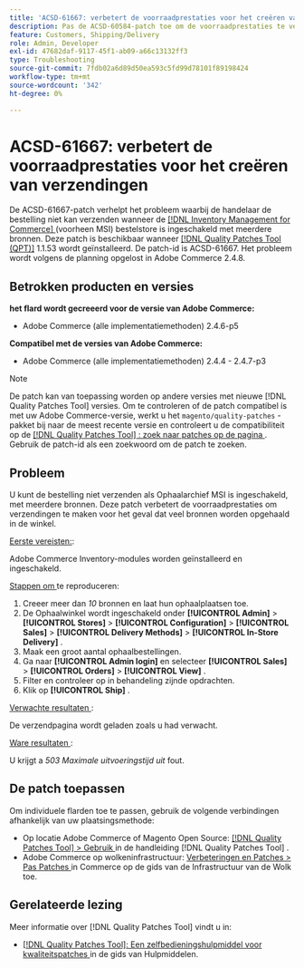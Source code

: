 ```yaml
---
title: 'ACSD-61667: verbetert de voorraadprestaties voor het creëren van verzendingen'
description: Pas de ACSD-60584-patch toe om de voorraadprestaties te verbeteren voor het maken van verzendingen in het geval van veel bronnen met in-store-pickup.
feature: Customers, Shipping/Delivery
role: Admin, Developer
exl-id: 47682daf-9117-45f1-ab09-a66c13132ff3
type: Troubleshooting
source-git-commit: 7fdb02a6d89d50ea593c5fd99d78101f89198424
workflow-type: tm+mt
source-wordcount: '342'
ht-degree: 0%

---
```


# ACSD-61667: verbetert de voorraadprestaties voor het creëren van verzendingen

De ACSD-61667-patch verhelpt het probleem waarbij de handelaar de bestelling niet kan verzenden wanneer de [[!DNL Inventory Management for Commerce] ](https://experienceleague.adobe.com/en/docs/commerce-admin/inventory/introduction) (voorheen MSI) bestelstore is ingeschakeld met meerdere bronnen. Deze patch is beschikbaar wanneer [[!DNL Quality Patches Tool (QPT)]](/help/tools/quality-patches-tool/quality-patches-tool-to-self-serve-quality-patches.md) 1.1.53 wordt geïnstalleerd. De patch-id is ACSD-61667. Het probleem wordt volgens de planning opgelost in Adobe Commerce 2.4.8.

## Betrokken producten en versies

**het flard wordt gecreeerd voor de versie van Adobe Commerce:**

* Adobe Commerce (alle implementatiemethoden) 2.4.6-p5

**Compatibel met de versies van Adobe Commerce:**

* Adobe Commerce (alle implementatiemethoden) 2.4.4 - 2.4.7-p3

>[!NOTE]
>
>De patch kan van toepassing worden op andere versies met nieuwe [!DNL Quality Patches Tool] versies. Om te controleren of de patch compatibel is met uw Adobe Commerce-versie, werkt u het `magento/quality-patches` -pakket bij naar de meest recente versie en controleert u de compatibiliteit op de [[!DNL Quality Patches Tool] : zoek naar patches op de pagina ](https://experienceleague.adobe.com/tools/commerce-quality-patches/index.html) . Gebruik de patch-id als een zoekwoord om de patch te zoeken.

## Probleem

U kunt de bestelling niet verzenden als Ophaalarchief MSI is ingeschakeld, met meerdere bronnen. Deze patch verbetert de voorraadprestaties om verzendingen te maken voor het geval dat veel bronnen worden opgehaald in de winkel.

<u> Eerste vereisten:</u>:

Adobe Commerce Inventory-modules worden geïnstalleerd en ingeschakeld.

<u> Stappen om </u> te reproduceren:

1. Creeer meer dan *10* bronnen en laat hun ophaalplaatsen toe.
1. De Ophaalwinkel wordt ingeschakeld onder **[!UICONTROL Admin]** > **[!UICONTROL Stores]** > **[!UICONTROL Configuration]** > **[!UICONTROL Sales]** > **[!UICONTROL Delivery Methods]** > **[!UICONTROL In-Store Delivery]** .
1. Maak een groot aantal ophaalbestellingen.
1. Ga naar **[!UICONTROL Admin login]** en selecteer **[!UICONTROL Sales]** > **[!UICONTROL Orders]** > **[!UICONTROL View]** .
1. Filter en controleer op in behandeling zijnde opdrachten.
1. Klik op **[!UICONTROL Ship]** .

<u> Verwachte resultaten </u>:

De verzendpagina wordt geladen zoals u had verwacht.

<u> Ware resultaten </u>:

U krijgt a *503 Maximale uitvoeringstijd uit* fout.

## De patch toepassen

Om individuele flarden toe te passen, gebruik de volgende verbindingen afhankelijk van uw plaatsingsmethode:

* Op locatie Adobe Commerce of Magento Open Source: [[!DNL Quality Patches Tool] > Gebruik ](/help/tools/quality-patches-tool/usage.md) in de handleiding [!DNL Quality Patches Tool] .
* Adobe Commerce op wolkeninfrastructuur: [ Verbeteringen en Patches > Pas Patches ](https://experienceleague.adobe.com/docs/commerce-cloud-service/user-guide/develop/upgrade/apply-patches.html) in Commerce op de gids van de Infrastructuur van de Wolk toe.

## Gerelateerde lezing

Meer informatie over [!DNL Quality Patches Tool] vindt u in:

* [[!DNL Quality Patches Tool]: Een zelfbedieningshulpmiddel voor kwaliteitspatches ](/help/tools/quality-patches-tool/quality-patches-tool-to-self-serve-quality-patches.md) in de gids van Hulpmiddelen.
